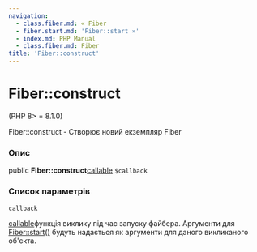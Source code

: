 ```yaml
---
navigation:
  - class.fiber.md: « Fiber
  - fiber.start.md: 'Fiber::start »'
  - index.md: PHP Manual
  - class.fiber.md: Fiber
title: 'Fiber::construct'
---
```

# Fiber::construct

(PHP 8> = 8.1.0)

Fiber::construct - Створює новий екземпляр Fiber

### Опис

public **Fiber::construct**[callable](language.types.callable.md) `$callback`

### Список параметрів

`callback`

[callable](language.types.callable.md)функція виклику під час запуску файбера. Аргументи для [Fiber::start()](fiber.start.md) будуть надається як аргументи для даного викликаного об'єкта.
